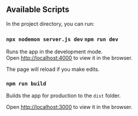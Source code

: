 ## Available Scripts

In the project directory, you can run:

###  `npx nodemon server.js dev`  `npm run dev`

Runs the app in the development mode.<br>
Open [http://localhost:4000](http://localhost:4000) to view it in the browser.

The page will reload if you make edits.<br>

### `npm run build`

Builds the app for production to the `dist` folder.<br>

Open [http://localhost:3000](http://localhost:3000) to view it in the browser.
